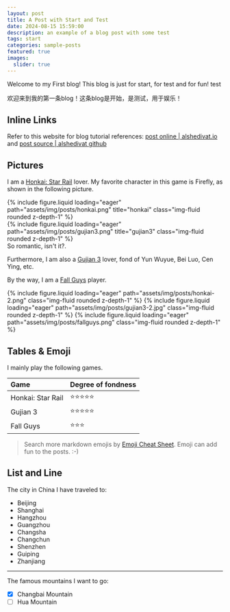 ```yaml
---
layout: post
title: A Post with Start and Test
date: 2024-08-15 15:59:00
description: an example of a blog post with some test
tags: start
categories: sample-posts
featured: true
images:
  slider: true
---
```


Welcome to my First blog! This blog is just for start, for test and for fun! test

欢迎来到我的第一条blog！这条blog是开始，是测试，用于娱乐！

## Inline Links

Refer to this website for blog tutorial references: <a href="https://alshedivat.github.io/al-folio/blog/">post online | alshedivat.io</a> and <a href="https://github.com/alshedivat/al-folio/blob/master/_posts">post source | alshedivat github </a>

## Pictures

I am a <u>Honkai: Star Rail</u> lover. My favorite character in this game is Firefly, as shown in the following picture.

<div class="row mt-3">
    <div class="col-sm mt-3 mt-md-0">
        {% include figure.liquid loading="eager" path="assets/img/posts/honkai.png" title="honkai" class="img-fluid rounded z-depth-1" %}
    </div>
    <div class="col-sm mt-3 mt-md-0">
        {% include figure.liquid loading="eager" path="assets/img/posts/gujian3.png" title="gujian3" class="img-fluid rounded z-depth-1" %}
    </div>
</div>
<div class="caption">
    So romantic, isn't it?.
</div>

Furthermore, I am also a  <u>Gujian 3</u> lover, fond of Yun Wuyue, Bei Luo, Cen Ying, etc.

By the way, I am a <u>Fall Guys</u> player.

<swiper-container keyboard="true" navigation="true" pagination="true" pagination-clickable="true" pagination-dynamic-bullets="true" rewind="true">
  <swiper-slide>{% include figure.liquid loading="eager" path="assets/img/posts/honkai-2.png" class="img-fluid rounded z-depth-1" %}</swiper-slide>
  <swiper-slide>{% include figure.liquid loading="eager" path="assets/img/posts/gujian3-2.jpg" class="img-fluid rounded z-depth-1" %}</swiper-slide>
  <swiper-slide>{% include figure.liquid loading="eager" path="assets/img/posts/fallguys.png" class="img-fluid rounded z-depth-1" %}</swiper-slide>
</swiper-container>

## Tables & Emoji

I mainly play the following games.

| Game | Degree of fondness |
| :----------- | :------------  |
| Honkai: Star Rail       |   :star::star::star::star::star:     |
| Gujian 3       |    :star::star::star::star::star:    |
| Fall Guys       |    :star::star::star:    |

> Search more markdown emojis by <a href="https://www.webfx.com/tools/emoji-cheat-sheet/">Emoji Cheat Sheet</a>. 
> Emoji can add fun to the posts. :-)

## List and Line

The city in China I have traveled to:  
- Beijing
- Shanghai
- Hangzhou
- Guangzhou
- Changsha
- Changchun
- Shenzhen
- Guiping
- Zhanjiang

<hr>

The famous mountains I want to go:
- [x] Changbai Mountain
- [ ] Hua Mountain